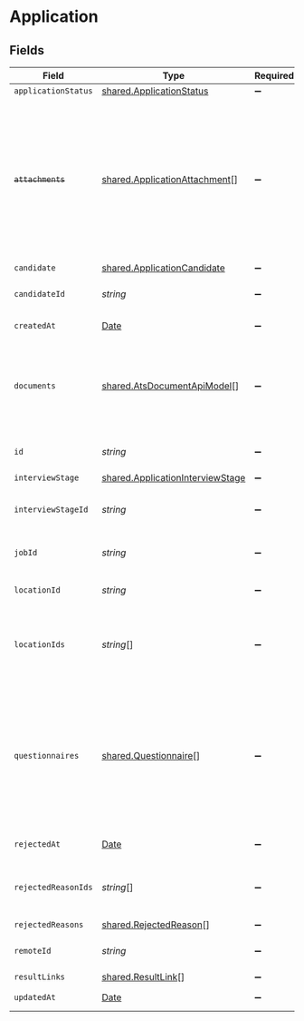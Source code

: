 # Application


## Fields

| Field                                                                                                                                                   | Type                                                                                                                                                    | Required                                                                                                                                                | Description                                                                                                                                             | Example                                                                                                                                                 |
| ------------------------------------------------------------------------------------------------------------------------------------------------------- | ------------------------------------------------------------------------------------------------------------------------------------------------------- | ------------------------------------------------------------------------------------------------------------------------------------------------------- | ------------------------------------------------------------------------------------------------------------------------------------------------------- | ------------------------------------------------------------------------------------------------------------------------------------------------------- |
| `applicationStatus`                                                                                                                                     | [shared.ApplicationStatus](../../../sdk/models/shared/applicationstatus.md)                                                                             | :heavy_minus_sign:                                                                                                                                      | N/A                                                                                                                                                     |                                                                                                                                                         |
| ~~`attachments`~~                                                                                                                                       | [shared.ApplicationAttachment](../../../sdk/models/shared/applicationattachment.md)[]                                                                   | :heavy_minus_sign:                                                                                                                                      | : warning: ** DEPRECATED **: This will be removed in a future release, please migrate away from it as soon as possible.<br/><br/>Use `documents` expand instead |                                                                                                                                                         |
| `candidate`                                                                                                                                             | [shared.ApplicationCandidate](../../../sdk/models/shared/applicationcandidate.md)                                                                       | :heavy_minus_sign:                                                                                                                                      | N/A                                                                                                                                                     |                                                                                                                                                         |
| `candidateId`                                                                                                                                           | *string*                                                                                                                                                | :heavy_minus_sign:                                                                                                                                      | Unique identifier of the candidate                                                                                                                      | e3cb75bf-aa84-466e-a6c1-b8322b257a48                                                                                                                    |
| `createdAt`                                                                                                                                             | [Date](https://developer.mozilla.org/en-US/docs/Web/JavaScript/Reference/Global_Objects/Date)                                                           | :heavy_minus_sign:                                                                                                                                      | Date of creation                                                                                                                                        | 2021-01-01T01:01:01.000Z                                                                                                                                |
| `documents`                                                                                                                                             | [shared.AtsDocumentApiModel](../../../sdk/models/shared/atsdocumentapimodel.md)[]                                                                       | :heavy_minus_sign:                                                                                                                                      | The documents attached to this application (eg. resume, cover letter etc.)                                                                              |                                                                                                                                                         |
| `id`                                                                                                                                                    | *string*                                                                                                                                                | :heavy_minus_sign:                                                                                                                                      | Unique identifier                                                                                                                                       | 8187e5da-dc77-475e-9949-af0f1fa4e4e3                                                                                                                    |
| `interviewStage`                                                                                                                                        | [shared.ApplicationInterviewStage](../../../sdk/models/shared/applicationinterviewstage.md)                                                             | :heavy_minus_sign:                                                                                                                                      | N/A                                                                                                                                                     |                                                                                                                                                         |
| `interviewStageId`                                                                                                                                      | *string*                                                                                                                                                | :heavy_minus_sign:                                                                                                                                      | Unique identifier of the interview stage                                                                                                                | 18bcbb1b-3cbc-4198-a999-460861d19480                                                                                                                    |
| `jobId`                                                                                                                                                 | *string*                                                                                                                                                | :heavy_minus_sign:                                                                                                                                      | Unique identifier of the job                                                                                                                            | 4071538b-3cac-4fbf-ac76-f78ed250ffdd                                                                                                                    |
| `locationId`                                                                                                                                            | *string*                                                                                                                                                | :heavy_minus_sign:                                                                                                                                      | Unique identifier of the location                                                                                                                       | dd8d41d1-5eb8-4408-9c87-9ba44604eae4                                                                                                                    |
| `locationIds`                                                                                                                                           | *string*[]                                                                                                                                              | :heavy_minus_sign:                                                                                                                                      | Unique identifiers of the locations                                                                                                                     | [<br/>"dd8d41d1-5eb8-4408-9c87-9ba44604eae4"<br/>]                                                                                                      |
| `questionnaires`                                                                                                                                        | [shared.Questionnaire](../../../sdk/models/shared/questionnaire.md)[]                                                                                   | :heavy_minus_sign:                                                                                                                                      | Questionnaires associated with the application                                                                                                          | {<br/>"id": "right_to_work",<br/>"answers": [<br/>{<br/>"id": "answer1",<br/>"type": "text",<br/>"values": [<br/>"Yes"<br/>]<br/>}<br/>]<br/>}          |
| `rejectedAt`                                                                                                                                            | [Date](https://developer.mozilla.org/en-US/docs/Web/JavaScript/Reference/Global_Objects/Date)                                                           | :heavy_minus_sign:                                                                                                                                      | Date of rejection                                                                                                                                       | 2021-01-01T01:01:01.000Z                                                                                                                                |
| `rejectedReasonIds`                                                                                                                                     | *string*[]                                                                                                                                              | :heavy_minus_sign:                                                                                                                                      | Unique identifiers of the rejection reasons                                                                                                             | [<br/>"f223d7f6-908b-48f0-9237-b201c307f609"<br/>]                                                                                                      |
| `rejectedReasons`                                                                                                                                       | [shared.RejectedReason](../../../sdk/models/shared/rejectedreason.md)[]                                                                                 | :heavy_minus_sign:                                                                                                                                      | N/A                                                                                                                                                     |                                                                                                                                                         |
| `remoteId`                                                                                                                                              | *string*                                                                                                                                                | :heavy_minus_sign:                                                                                                                                      | Provider's unique identifier                                                                                                                            | 8187e5da-dc77-475e-9949-af0f1fa4e4e3                                                                                                                    |
| `resultLinks`                                                                                                                                           | [shared.ResultLink](../../../sdk/models/shared/resultlink.md)[]                                                                                         | :heavy_minus_sign:                                                                                                                                      | N/A                                                                                                                                                     |                                                                                                                                                         |
| `updatedAt`                                                                                                                                             | [Date](https://developer.mozilla.org/en-US/docs/Web/JavaScript/Reference/Global_Objects/Date)                                                           | :heavy_minus_sign:                                                                                                                                      | Date of last update                                                                                                                                     | 2021-01-01T01:01:01.000Z                                                                                                                                |